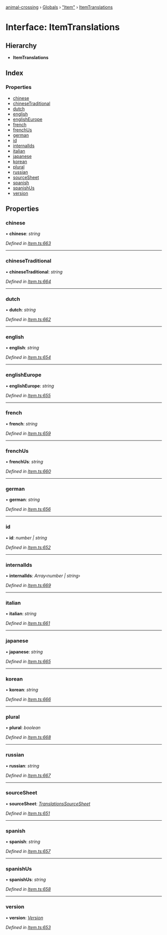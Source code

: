 [animal-crossing](../README.md) › [Globals](../globals.md) › ["Item"](../modules/_item_.md) › [ItemTranslations](_item_.itemtranslations.md)

# Interface: ItemTranslations

## Hierarchy

* **ItemTranslations**

## Index

### Properties

* [chinese](_item_.itemtranslations.md#chinese)
* [chineseTraditional](_item_.itemtranslations.md#chinesetraditional)
* [dutch](_item_.itemtranslations.md#dutch)
* [english](_item_.itemtranslations.md#english)
* [englishEurope](_item_.itemtranslations.md#englisheurope)
* [french](_item_.itemtranslations.md#french)
* [frenchUs](_item_.itemtranslations.md#frenchus)
* [german](_item_.itemtranslations.md#german)
* [id](_item_.itemtranslations.md#id)
* [internalIds](_item_.itemtranslations.md#internalids)
* [italian](_item_.itemtranslations.md#italian)
* [japanese](_item_.itemtranslations.md#japanese)
* [korean](_item_.itemtranslations.md#korean)
* [plural](_item_.itemtranslations.md#plural)
* [russian](_item_.itemtranslations.md#russian)
* [sourceSheet](_item_.itemtranslations.md#sourcesheet)
* [spanish](_item_.itemtranslations.md#spanish)
* [spanishUs](_item_.itemtranslations.md#spanishus)
* [version](_item_.itemtranslations.md#version)

## Properties

###  chinese

• **chinese**: *string*

*Defined in [Item.ts:663](https://github.com/Norviah/animal-crossing/blob/415ee2a/module/types/Item.ts#L663)*

___

###  chineseTraditional

• **chineseTraditional**: *string*

*Defined in [Item.ts:664](https://github.com/Norviah/animal-crossing/blob/415ee2a/module/types/Item.ts#L664)*

___

###  dutch

• **dutch**: *string*

*Defined in [Item.ts:662](https://github.com/Norviah/animal-crossing/blob/415ee2a/module/types/Item.ts#L662)*

___

###  english

• **english**: *string*

*Defined in [Item.ts:654](https://github.com/Norviah/animal-crossing/blob/415ee2a/module/types/Item.ts#L654)*

___

###  englishEurope

• **englishEurope**: *string*

*Defined in [Item.ts:655](https://github.com/Norviah/animal-crossing/blob/415ee2a/module/types/Item.ts#L655)*

___

###  french

• **french**: *string*

*Defined in [Item.ts:659](https://github.com/Norviah/animal-crossing/blob/415ee2a/module/types/Item.ts#L659)*

___

###  frenchUs

• **frenchUs**: *string*

*Defined in [Item.ts:660](https://github.com/Norviah/animal-crossing/blob/415ee2a/module/types/Item.ts#L660)*

___

###  german

• **german**: *string*

*Defined in [Item.ts:656](https://github.com/Norviah/animal-crossing/blob/415ee2a/module/types/Item.ts#L656)*

___

###  id

• **id**: *number | string*

*Defined in [Item.ts:652](https://github.com/Norviah/animal-crossing/blob/415ee2a/module/types/Item.ts#L652)*

___

###  internalIds

• **internalIds**: *Array‹number | string›*

*Defined in [Item.ts:669](https://github.com/Norviah/animal-crossing/blob/415ee2a/module/types/Item.ts#L669)*

___

###  italian

• **italian**: *string*

*Defined in [Item.ts:661](https://github.com/Norviah/animal-crossing/blob/415ee2a/module/types/Item.ts#L661)*

___

###  japanese

• **japanese**: *string*

*Defined in [Item.ts:665](https://github.com/Norviah/animal-crossing/blob/415ee2a/module/types/Item.ts#L665)*

___

###  korean

• **korean**: *string*

*Defined in [Item.ts:666](https://github.com/Norviah/animal-crossing/blob/415ee2a/module/types/Item.ts#L666)*

___

###  plural

• **plural**: *boolean*

*Defined in [Item.ts:668](https://github.com/Norviah/animal-crossing/blob/415ee2a/module/types/Item.ts#L668)*

___

###  russian

• **russian**: *string*

*Defined in [Item.ts:667](https://github.com/Norviah/animal-crossing/blob/415ee2a/module/types/Item.ts#L667)*

___

###  sourceSheet

• **sourceSheet**: *[TranslationsSourceSheet](../enums/_item_.translationssourcesheet.md)*

*Defined in [Item.ts:651](https://github.com/Norviah/animal-crossing/blob/415ee2a/module/types/Item.ts#L651)*

___

###  spanish

• **spanish**: *string*

*Defined in [Item.ts:657](https://github.com/Norviah/animal-crossing/blob/415ee2a/module/types/Item.ts#L657)*

___

###  spanishUs

• **spanishUs**: *string*

*Defined in [Item.ts:658](https://github.com/Norviah/animal-crossing/blob/415ee2a/module/types/Item.ts#L658)*

___

###  version

• **version**: *[Version](../enums/_item_.version.md)*

*Defined in [Item.ts:653](https://github.com/Norviah/animal-crossing/blob/415ee2a/module/types/Item.ts#L653)*
